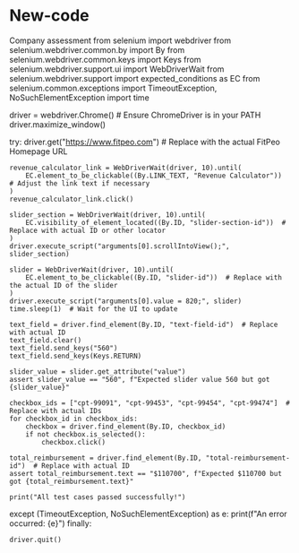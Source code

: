 # New-code
Company assessment
from selenium import webdriver
from selenium.webdriver.common.by import By
from selenium.webdriver.common.keys import Keys
from selenium.webdriver.support.ui import WebDriverWait
from selenium.webdriver.support import expected_conditions as EC
from selenium.common.exceptions import TimeoutException, NoSuchElementException
import time

driver = webdriver.Chrome()  # Ensure ChromeDriver is in your PATH
driver.maximize_window()

try:
    driver.get("https://www.fitpeo.com")  # Replace with the actual FitPeo Homepage URL

    revenue_calculator_link = WebDriverWait(driver, 10).until(
        EC.element_to_be_clickable((By.LINK_TEXT, "Revenue Calculator"))  # Adjust the link text if necessary
    )
    revenue_calculator_link.click()

    slider_section = WebDriverWait(driver, 10).until(
        EC.visibility_of_element_located((By.ID, "slider-section-id"))  # Replace with actual ID or other locator
    )
    driver.execute_script("arguments[0].scrollIntoView();", slider_section)

    slider = WebDriverWait(driver, 10).until(
        EC.element_to_be_clickable((By.ID, "slider-id"))  # Replace with the actual ID of the slider
    )
    driver.execute_script("arguments[0].value = 820;", slider)
    time.sleep(1)  # Wait for the UI to update

    text_field = driver.find_element(By.ID, "text-field-id")  # Replace with actual ID
    text_field.clear()
    text_field.send_keys("560")
    text_field.send_keys(Keys.RETURN)

    slider_value = slider.get_attribute("value")
    assert slider_value == "560", f"Expected slider value 560 but got {slider_value}"

    checkbox_ids = ["cpt-99091", "cpt-99453", "cpt-99454", "cpt-99474"]  # Replace with actual IDs
    for checkbox_id in checkbox_ids:
        checkbox = driver.find_element(By.ID, checkbox_id)
        if not checkbox.is_selected():
            checkbox.click()

    total_reimbursement = driver.find_element(By.ID, "total-reimbursement-id")  # Replace with actual ID
    assert total_reimbursement.text == "$110700", f"Expected $110700 but got {total_reimbursement.text}"

    print("All test cases passed successfully!")

except (TimeoutException, NoSuchElementException) as e:
    print(f"An error occurred: {e}")
finally:
   
    driver.quit()
